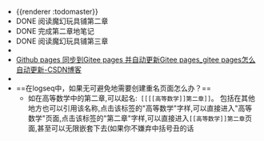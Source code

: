 - {{renderer :todomaster}}
- DONE 阅读魔幻玩具铺第二章
- DONE 完成第二章地笔记
- DONE 阅读魔幻玩具铺第三章
-
- [Github pages 同步到Gitee pages 并自动更新Gitee pages_gitee pages怎么自动更新-CSDN博客](https://blog.csdn.net/a12355556/article/details/124523405)
-
- ==在logseq中，如果无可避免地需要创建重名页面怎么办？==
	- 如在高等数学中的第二章,可以起名:` [[[[高等数学]]第二章]]`。
	  包括在其他地方也可以引用该名称,点击该标签的"高等数学"字样,可以直接进入"高等数学"页面,点击该标签的"第二章"字样,可以直接进入`[[高等数学]]第二章`页面,甚至可以无限嵌套下去(如果你不嫌弃中括号丑的话